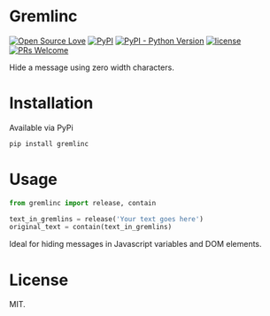# Gremlinc
[![Open Source Love](https://badges.frapsoft.com/os/v1/open-source.svg?v=103)](https://github.com/ellerbrock/open-source-badges/)
[![PyPI](https://img.shields.io/pypi/v/gremlinc.svg)](https://pypi.org/project/gremlinc/)
[![PyPI - Python Version](https://img.shields.io/pypi/pyversions/gremlinc.svg)](https://pypi.org/project/gremlinc/)
[![license](https://img.shields.io/github/license/marinko-peso/gremlinc.svg)](https://github.com/marinko-peso/gremlinc/blob/master/LICENSE)
[![PRs Welcome](https://img.shields.io/badge/PRs-welcome-brightgreen.svg)](http://makeapullrequest.com)

Hide a message using zero width characters.


# Installation

Available via PyPi
```sh
pip install gremlinc
```

# Usage

```python
from gremlinc import release, contain

text_in_gremlins = release('Your text goes here')
original_text = contain(text_in_gremlins)
```
Ideal for hiding messages in Javascript variables and DOM elements.


# License

MIT.
